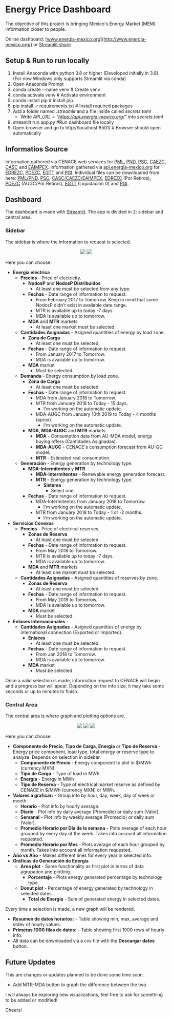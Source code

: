 # Energy Price Dashboard

The objective of this project is bringing Mexico's Energy Market  (MEM) information closer to people.

Online dashboard: [www.energia-mexico.org](http://www.energia-mexico.org/) or [Streamlit share](https://share.streamlit.io/angelcarballocremades/energy-price-dashboard/app.py)

## Setup & Run to run locally
1. Install Anaconda with python 3.8 or higher (Developed initially in 3.8) (For now Windows only supports Streamlit via conda)
2. Open Anaconda Prompt
3. conda create --name venv # Create venv
4. conda activate venv # Activate environment
5. conda install pip # install pip
6. pip install -r requirements.txt # Install required packages
7. Add a folder named *.streamlit* and a file inside called *secrets.toml*
    * Write *API_URL = "https://api.energia-mexico.org/"* into *secrets.toml*
8. streamlit run app.py #Run dashboard file locally
9. Open browser and go to http://localhost:8501/ # Browser should open automatically

## Informatios Source
Information gathered via CENACE web services for [PML](https://www.cenace.gob.mx/DocsMEM/2020-01-14%20Manual%20T%C3%A9cnico%20SW-PML.pdf), [PND](https://www.cenace.gob.mx/DocsMEM/2020-01-14%20Manual%20T%C3%A9cnico%20SW-PEND.pdf), [PSC](https://www.cenace.gob.mx/DocsMEM/2020-01-14%20Manual%20T%C3%A9cnico%20SW-PSC.pdf), [CAEZC](https://www.cenace.gob.mx/DocsMEM/2020-01-14%20Manual%20T%C3%A9cnico%20SW-CAEZC.pdf), [CASC](https://www.cenace.gob.mx/DocsMEM/2020-01-14%20Manual%20T%C3%A9cnico%20SW-CASC.pdf) and [EAIMPEX](https://www.cenace.gob.mx/DocsMEM/2020-01-14%20Manual%20T%C3%A9cnico%20SW-EAIMPEX%20v0.pdf).
Information gathered via [api.energia-mexico.org](https://github.com/AngelCarballoCremades/energia-mexico-REST-API) for [EDREZC](https://github.com/AngelCarballoCremades/energia-mexico-REST-API/tree/main/SWEDREZC), [PDEZC](https://github.com/AngelCarballoCremades/energia-mexico-REST-API/tree/main/SWPDEZC), [EGTT](https://github.com/AngelCarballoCremades/energia-mexico-REST-API/tree/main/SWEGTT) and [PGI](https://github.com/AngelCarballoCremades/energia-mexico-REST-API/tree/main/SWPGI).
Individual files can be downloaded from here: [PML/PND](https://www.cenace.gob.mx/Paginas/SIM/Reportes/PreciosEnergiaSisMEM.aspx), [PSC](https://www.cenace.gob.mx/Paginas/SIM/Reportes/ServiciosConexosSisMEM.aspx), [CASC/CAEZC/EAIMPEX](https://www.cenace.gob.mx/Paginas/SIM/Reportes/CantidadesAsignadasMDA.aspx), [EDREZC](https://www.cenace.gob.mx/Paginas/SIM/Reportes/EstimacionDemandaReal.aspx) (Por Retiros), [PDEZC](https://www.cenace.gob.mx/Paginas/SIM/Reportes/PronosticosDemanda.aspx) (AUGC/Por Retiros), [EGTT](https://www.cenace.gob.mx/Paginas/SIM/Reportes/EnergiaGeneradaTipoTec.aspx) (Liquidación 0) and [PGI](https://www.cenace.gob.mx/Paginas/SIM/Reportes/H_PronosticosGeneracion.aspx?N=245&opc=divCssPronosticosGen&site=Pron%C3%B3sticos%20de%20Generaci%C3%B3n%20Intermitente&tipoArch=C&tipoUni=ALL&tipo=All&nombrenodop=).


## Dashboard
The dashboard is made with [Streamlit](https://streamlit.io/). 
The app is divided in 2: sidebar and central area.

### Sidebar
The sidebar is where the information to request is selected.

<p align="center">
  <img src=./images/sidebar.png/>
  <img src=./images/sidebar2.png/>
</p>

Here you can choose:
* **Energía eléctrica**
    * **Precios** - Price of electricity.
        * **NodosP** and **NodosP Distribuidos** 
            * At least one must be selected from any type.
        * **Fechas** - Date range of information to request. 
            * From February 2017 to Tomorrow. Keep in mind that some NodosP didn't exist in available date range.
            * MTR is available up to today -7 days.
            * MDA is available up to tomorrow.
        * **MDA** and **MTR** markets
            * At least one market must be selected.
    * **Cantidades Asignadas** - Asigned quantities of energy by load zone.
        * **Zona de Carga** 
            * At least one must be selected.
        * **Fechas** - Date range of information to request. 
            * From January 2017 to Tomorrow.
            * MDA is available up to tomorrow.
        * **MDA** market
            * Must be selected.
    * **Demanda** - Energy consumption by load zone.
        * **Zona de Carga** 
            * At least one must be selected.
        * **Fechas** - Date range of information to request. 
            * MDA from January 2018 to Tomorrow.
            * MTR from January 2018 to Today - 15 days.
                * I'm working on the automatic update.
            * MDA-AUGC from January 10th 2019 to Today - 4 months (aprox).
                * I'm working on the automatic update.
        * **MDA, MDA-AUGC** and **MTR** markets
            * **MDA** - Consumption data from AU-MDA model, energy buying offers (Cantidades Asignadas).
            * **MDA-AUGC** - CENACE's consumption forecast from AU-GC model.
            * **MTR** - Estimated real consumption.
    * **Generación** - Energy generation by technology type.
        * **MDA-Intermitentes** y **MTR**
            * **MDA-Intermitentes** - Renewable energy generation forecast.
            * **MTR** - Energy generation by technology type.
                * **Sistema**
                    * Select one.
        * **Fechas** - Date range of information to request. 
            * MDA-Intermitentes from January 2018 to Tomorrow.
                * I'm working on the automatic update.
            * MTR from January 2018 to Today - 1 or -2 months.
                * I'm working on the automatic update.
* **Servicios Conexos**
    * **Precios** - Price of electrical reserves.
        * **Zonas de Reserva** 
            * At least one must be selected.
        * **Fechas** - Date range of information to request. 
            * From May 2018 to Tomorrow.
            * MTR is available up to today -7 days.
            * MDA is available up to tomorrow.
        * **MDA** and **MTR** markets
            * At least one market must be selected.
    * **Cantidades Asignadas** - Asigned quantities of reserves by zone.
        * **Zonas de Reserva** 
            * At least one must be selected.
        * **Fechas** - Date range of information to request. 
            * From May 2018 to Tomorrow.
            * MDA is available up to tomorrow.
        * **MDA** market
            * Must be selected.
* **Enlaces Internacionales** - 
    * **Cantidades Asignadas** - Asigned quantities of energy by international connection (Exported or Imported).
        * **Enlaces** 
            * At least one must be selected.
        * **Fechas** - Date range of information to request. 
            * From Jan 2018 to Tomorrow.
            * MDA is available up to tomorrow.
        * **MDA** market
            * Must be selected.
    
Once a valid selection is made, information request to CENACE will begin and a progress bar will apear. Depending on the info size, it may take some seconds or up to minutes to finish.

### Central Area
The central area is where graph and plotting options are.

<p align="center">
  <img src=./images/central_top.png/>
  <img src=./images/central_middle.png/>
  <img src=./images/central_down.png/>
</p>

Here you can choose:
* **Componente de Precio**, **Tipo de Carga**, **Energía** or **Tipo de Reserva** - Energy price component, load type, total energy or reserve type to analyze. Depends on selection in sidebar.
    * **Componente de Precio** - Energy component to plot in $/MWh (currency MXN).
    * **Tipo de Carga** - Type of load in MWh.
    * **Energía** - Energy in MWh
    * **Tipo de Reserva** - Type of electrical market reserve as defined by CENACE in $/MWh (currency MXN) or MWh.
* **Valores a graficar:** - Group info by hour, day, week, day of week or month.
    * **Horario** - Plot info by hourly average.
    * **Diario** - Plot info by daily average (Promedio) or daily sum (Valor).
    * **Semanal** - Plot info by weekly average (Promedio) or daily sum (Valor).
    * **Promedio Horario por Día de la semana** - Plots average of each hour grouped by every day of the week. Takes into account all information requested.
    * **Promedio Horario por Mes** - Plots average of each hour grouped by month. Takes into account all information requested.
* **Año vs Año** - Makes different lines for every year in selected info.
* **Gráficas de Generación de Energía**
    * **Area plot** - Same functionality as first plot in terms of data agrupation and plotting.
        * **Porcentaje** - Plots energy generated percentage by technology type.
    * **Donut plot** - Percentage of energy generated by technology in selected dates.
        * **Total de Energía** - Sum of generated energy in selected dates.

Every time a selection is made, a new graph will be rendered.

* **Resumen de datos horarios:** - Table showing min, max, average and stdev of hourly values.
* **Primeras 1000 filas de datos:** - Table showing first 1000 rows of hourly info.
* All data can be downloaded via a cvs file with the **Descargar datos** button.

## Future Updates
This are changes or updates planned to be done some time soon.
* Add MTR-MDA button to graph the difference between the two.


I will always be exploring new visualizations, feel free to ask for something to be added or modified!

Cheers!
